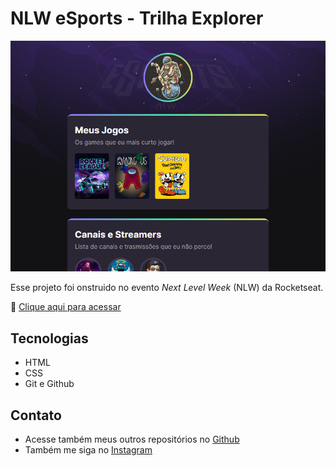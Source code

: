 # NLW eSports - Trilha Explorer

![preview](./.github/preview.png)

Esse projeto foi onstruido no evento _Next Level Week_ (NLW) da Rocketseat.

🔗 [Clique aqui para acessar](https://github.com/matheusfdosan/nlw-esports-explorer)

## Tecnologias

- HTML
- CSS
- Git e Github

## Contato

- Acesse também meus outros repositórios no [Github](https://github.com/matheusfdosan)
- Também me siga no [Instagram](https://instagram.com/matheusfdosan)
